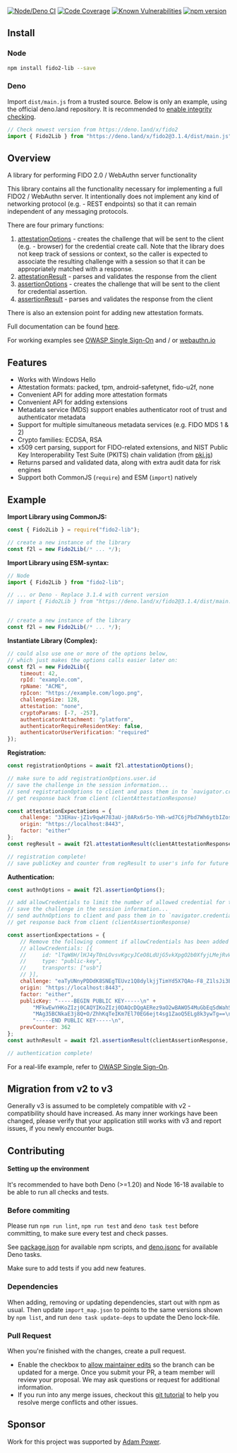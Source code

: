 [![Node/Deno CI](https://github.com/webauthn-open-source/fido2-lib/actions/workflows/test.yml/badge.svg)](https://github.com/webauthn-open-source/fido2-lib/actions/workflows/test.yml)
[![Code Coverage](https://codecov.io/gh/webauthn-open-source/fido2-lib/branch/master/graph/badge.svg)](https://codecov.io/gh/webauthn-open-source/fido2-lib)
[![Known Vulnerabilities](https://snyk.io/test/github/webauthn-open-source/fido2-lib/badge.svg?targetFile=package.json)](https://snyk.io/test/github/webauthn-open-source/fido2-lib?targetFile=package.json) 
[![npm version](https://badge.fury.io/js/fido2-lib.svg)](https://badge.fury.io/js/fido2-lib)

## Install

### Node

``` bash
npm install fido2-lib --save
```

### Deno

Import `dist/main.js` from a trusted source. Below is only an example, using the official deno.land repository.
It is recommended to [enable integrity checking](https://deno.land/manual/linking_to_external_code/integrity_checking). 

```js
// Check newest version from https://deno.land/x/fido2
import { Fido2Lib } from "https://deno.land/x/fido2@3.1.4/dist/main.js";
```


## Overview

A library for performing FIDO 2.0 / WebAuthn server functionality

This library contains all the functionality necessary for implementing a full FIDO2 / WebAuthn server. It intentionally does not implement any kind of networking protocol (e.g. - REST endpoints) so that it can remain independent of any messaging protocols.

There are four primary functions:
1. [attestationOptions](https://webauthn-open-source.github.io/fido2-lib/Fido2Lib.html#attestationOptions) - creates the challenge that will be sent to the client (e.g. - browser) for the credential create call. Note that the library does not keep track of sessions or context, so the caller is expected to associate the resulting challenge with a session so that it can be appropriately matched with a response.
2. [attestationResult](https://webauthn-open-source.github.io/fido2-lib/Fido2Lib.html#attestationResult) - parses and validates the response from the client
3. [assertionOptions](https://webauthn-open-source.github.io/fido2-lib/Fido2Lib.html#assertionOptions) - creates the challenge that will be sent to the client for credential assertion.
4. [assertionResult](https://webauthn-open-source.github.io/fido2-lib/Fido2Lib.html#assertionResult) - parses and validates the response from the client

There is also an extension point for adding new attestation formats.

Full documentation can be found [here](https://webauthn-open-source.github.io/fido2-lib/).

For working examples see [OWASP Single Sign-On](https://github.com/OWASP/SSO_Project) and / or [webauthn.io](https://webauthn.io/)

## Features

* Works with Windows Hello
* Attestation formats: packed, tpm, android-safetynet, fido-u2f, none
* Convenient API for adding more attestation formats
* Convenient API for adding extensions
* Metadata service (MDS) support enables authenticator root of trust and authenticator metadata
* Support for multiple simultaneous metadata services (e.g. FIDO MDS 1 & 2)
* Crypto families: ECDSA, RSA
* x509 cert parsing, support for FIDO-related extensions, and NIST Public Key Interoperability Test Suite (PKITS) chain validation (from [pki.js](https://github.com/PeculiarVentures/PKI.js/))
* Returns parsed and validated data, along with extra audit data for risk engines
* Support both CommonJS (`require`) and ESM (`import`) natively

## Example

**Import Library using CommonJS:**
``` js
const { Fido2Lib } = require("fido2-lib");

// create a new instance of the library
const f2l = new Fido2Lib(/* ... */);
```

**Import Library using ESM-syntax:**
``` js
// Node
import { Fido2Lib } from "fido2-lib";

// ... or Deno - Replace 3.1.4 with current version
// import { Fido2Lib } from "https://deno.land/x/fido2@3.1.4/dist/main.js";


// create a new instance of the library
const f2l = new Fido2Lib(/* ... */);
```

**Instantiate Library (Complex):**
``` js
// could also use one or more of the options below,
// which just makes the options calls easier later on:
const f2l = new Fido2Lib({
    timeout: 42,
    rpId: "example.com",
    rpName: "ACME",
    rpIcon: "https://example.com/logo.png",
    challengeSize: 128,
    attestation: "none",
    cryptoParams: [-7, -257],
    authenticatorAttachment: "platform",
    authenticatorRequireResidentKey: false,
    authenticatorUserVerification: "required"
});
```

**Registration:**
``` js
const registrationOptions = await f2l.attestationOptions();

// make sure to add registrationOptions.user.id
// save the challenge in the session information...
// send registrationOptions to client and pass them in to `navigator.credentials.create()`...
// get response back from client (clientAttestationResponse)

const attestationExpectations = {
    challenge: "33EHav-jZ1v9qwH783aU-j0ARx6r5o-YHh-wd7C6jPbd7Wh6ytbIZosIIACehwf9-s6hXhySHO-HHUjEwZS29w",
    origin: "https://localhost:8443",
    factor: "either"
};
const regResult = await f2l.attestationResult(clientAttestationResponse, attestationExpectations); // will throw on error

// registration complete!
// save publicKey and counter from regResult to user's info for future authentication calls
```

**Authentication:**
``` js
const authnOptions = await f2l.assertionOptions();

// add allowCredentials to limit the number of allowed credential for the authentication process. For further details refer to webauthn specs: (https://www.w3.org/TR/webauthn-2/#dom-publickeycredentialrequestoptions-allowcredentials).
// save the challenge in the session information...
// send authnOptions to client and pass them in to `navigator.credentials.get()`...
// get response back from client (clientAssertionResponse)

const assertionExpectations = {
    // Remove the following comment if allowCredentials has been added into authnOptions so the credential received will be validate against allowCredentials array.
    // allowCredentials: [{
    //     id: "lTqW8H/lHJ4yT0nLOvsvKgcyJCeO8LdUjG5vkXpgO2b0XfyjLMejRvW5oslZtA4B/GgkO/qhTgoBWSlDqCng4Q==",
    //     type: "public-key",
    //     transports: ["usb"]
    // }],
    challenge: "eaTyUNnyPDDdK8SNEgTEUvz1Q8dylkjjTimYd5X7QAo-F8_Z1lsJi3BilUpFZHkICNDWY8r9ivnTgW7-XZC3qQ",
    origin: "https://localhost:8443",
    factor: "either",
    publicKey: "-----BEGIN PUBLIC KEY-----\n" +
        "MFkwEwYHKoZIzj0CAQYIKoZIzj0DAQcDQgAERez9aO2wBAWO54MuGbEqSdWahSnG\n" +
        "MAg35BCNkaE3j8Q+O/ZhhKqTeIKm7El70EG6ejt4sg1ZaoQ5ELg8k3ywTg==\n" +
        "-----END PUBLIC KEY-----\n",
    prevCounter: 362
};
const authnResult = await f2l.assertionResult(clientAssertionResponse, assertionExpectations); // will throw on error

// authentication complete!
```

For a real-life example, refer to [OWASP Single Sign-On](https://github.com/OWASP/SSO_Project).

## Migration from v2 to v3

Generally v3 is assumed to be completely compatible with v2 - compatibility should have increased.
As many inner workings have been changed, please verify that your application still works with v3 and report issues, if you newly encounter bugs.


## Contributing

#### Setting up the environment

It's recommended to have both Deno (>=1.20) and Node 16-18 available to be able to run all checks and tests.

### Before commiting

Please run ```npm run lint```, ```npm run test``` and ```deno task test``` before committing, to make sure every test and check passes.

See [package.json](/package.json) for available npm scripts, and [deno.jsonc](/deno.jsonc) for available Deno tasks.

Make sure to add tests if you add new features.

### Dependencies

When adding, removing or updating dependencies, start out with npm as usual. Then update `import_map.json` to points to the same versions shown by `npm list`, and run `deno task update-deps` to update the Deno lock-file.

### Pull Request

When you're finished with the changes, create a pull request.
- Enable the checkbox to [allow maintainer edits](https://docs.github.com/en/github/collaborating-with-issues-and-pull-requests/allowing-changes-to-a-pull-request-branch-created-from-a-fork) so the branch can be updated for a merge.
Once you submit your PR, a team member will review your proposal. We may ask questions or request for additional information.
- If you run into any merge issues, checkout this [git tutorial](https://lab.github.com/githubtraining/managing-merge-conflicts) to help you resolve merge conflicts and other issues.

## Sponsor

Work for this project was supported by [Adam Power](https://github.com/apowers313).
